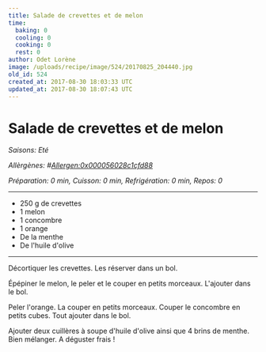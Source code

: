 ```yaml
---
title: Salade de crevettes et de melon
time:
  baking: 0
  cooling: 0
  cooking: 0
  rest: 0
author: Odet Lorène
image: /uploads/recipe/image/524/20170825_204440.jpg
old_id: 524
created_at: 2017-08-30 18:03:33 UTC
updated_at: 2017-08-30 18:07:43 UTC
---
```


# Salade de crevettes et de melon



*Saisons: Eté*

*Allèrgènes: #<Allergen:0x000056028c1cfd88>*

*Préparation: 0 min, Cuisson: 0 min, Refrigération: 0 min, Repos: 0*

---

- 250 g de crevettes
- 1 melon
- 1 concombre
- 1 orange
- De la menthe
- De l'huile d'olive

---

Décortiquer les crevettes. Les réserver dans un bol. 

Épépiner le melon, le peler et le couper en petits morceaux. L'ajouter dans le bol.

Peler l'orange. La couper en petits morceaux. Couper le concombre en petits cubes. Tout ajouter dans le bol.

Ajouter deux cuillères à soupe d'huile d'olive ainsi que 4 brins de menthe. Bien mélanger. A déguster frais !
